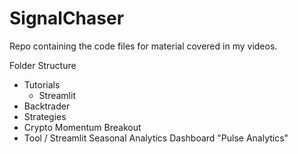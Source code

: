 # SignalChaser
Repo containing the code files for material covered in my videos. 

Folder Structure
* Tutorials
  * Streamlit
 * Backtrader 
  * Strategies
  * Crypto Momentum Breakout 
* Tool / Streamlit Seasonal Analytics Dashboard "Pulse Analytics"
